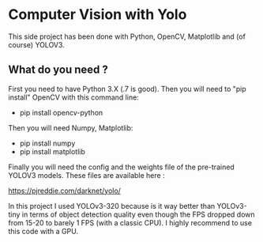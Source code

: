 # Computer Vision with Yolo
This side project has been done with Python, OpenCV, Matplotlib and (of course) YOLOV3.

## What do you need ?
First you need to have Python 3.X (.7 is good).
Then you will need to "pip install" OpenCV with this command line:

* pip install opencv-python

Then you will need Numpy, Matplotlib:

* pip install numpy
* pip install matplotlib

Finally you will need the config and the weights file of the pre-trained YOLOV3 models.
These files are available here :

https://pjreddie.com/darknet/yolo/

In this project I used YOLOv3-320 because is it way better than YOLOv3-tiny in terms of 
object detection quality even though the FPS dropped down from 15-20 to barely 1 FPS (with a classic CPU).
I highly recommend to use this code with a GPU.